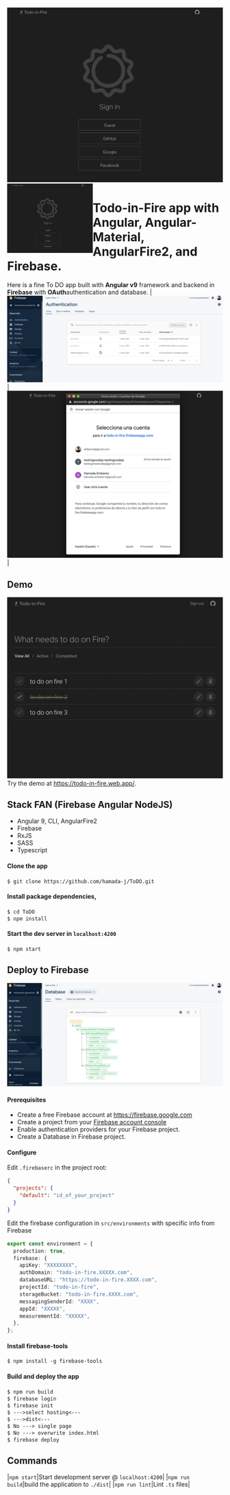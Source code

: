 ![ScreenShot](https://github.com/hamada-j/ToDO/blob/feeature_dev/Images/app.png)
<img align="left" src="./images/app.png" width=200 >

# Todo-in-Fire app with Angular, Angular-Material, AngularFire2, and Firebase.

Here is a fine To DO app built with
**Angular v9** framework and backend in
**Firebase**
with
**OAuth**authentication and database.
| ![ScreenShot](images/auth.png)| ![ScreenShot](images/login.png)|

## Demo

![ScreenShot](images/todo.png)
Try the demo at <a href="https://todo-in-fire.web.app/" target="_blank">https://todo-in-fire.web.app/</a>.

## Stack FAN (Firebase Angular NodeJS)

- Angular 9, CLI, AngularFire2
- Firebase
- RxJS
- SASS
- Typescript

#### Clone the app

```shell
$ git clone https://github.com/hamada-j/ToDO.git
```

#### Install package dependencies,

```shell
$ cd ToDO
$ npm install
```

#### Start the dev server in `localhost:4200`

```shell
$ npm start
```

## Deploy to Firebase

![ScreenShot](images/db.png)

#### Prerequisites

- Create a free Firebase account at https://firebase.google.com
- Create a project from your [Firebase account console](https://console.firebase.google.com)
- Enable authentication providers for your Firebase project.
- Create a Database in Firebase project.

#### Configure

Edit `.firebaserc` in the project root:

```json
{
  "projects": {
    "default": "id_of_your_project"
  }
}
```

Edit the firebase configuration in `src/environments` with specific info from Firebase

```typescript
export const environment = {
  production: true,
  firebase: {
    apiKey: "XXXXXXXX",
    authDomain: "todo-in-fire.XXXXX.com",
    databaseURL: "https://todo-in-fire.XXXX.com",
    projectId: "todo-in-fire",
    storageBucket: "todo-in-fire.XXXX.com",
    messagingSenderId: "XXXX",
    appId: "XXXXX",
    measurementId: "XXXXX",
  },
};
```

#### Install firebase-tools

```shell
$ npm install -g firebase-tools
```

#### Build and deploy the app

```shell
$ npm run build
$ firebase login
$ firebase init
$ --->select hosting<---
$ --->dist<---
$ No ---> single page
$ No ---> overwrite index.html
$ firebase deploy
```

## Commands

|`npm start`|Start development server @ `localhost:4200`|
|`npm run build`|build the application to `./dist`|
|`npm run lint`|Lint `.ts` files|

